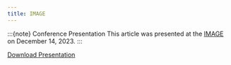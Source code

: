 ```yaml
---
title: IMAGE
---
```


:::{note} Conference Presentation
This article was presented at the [IMAGE](https://library.seg.org/doi/10.1190/image2023-3911157.1) on December 14, 2023.
:::

[Download Presentation](abstract/presentation/weis_2023.pdf)

